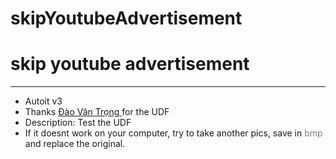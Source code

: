 # skipYoutubeAdvertisement

<h1>
	skip youtube advertisement
</h1>
<hr>
<ul>
	<li>
		Autoit v3
	</li>
	<li>
		Thanks 
		<a href="https://trong.live">
			Đào Văn Trọng
		</a> for the UDF
	</li>
	<li>
		Description: Test the UDF
	</li>
	<li>
		If it doesnt work on your computer, try to take another pics, save in <font color="grey"> bmp </font>and replace the original.
	</li>
</ul>
